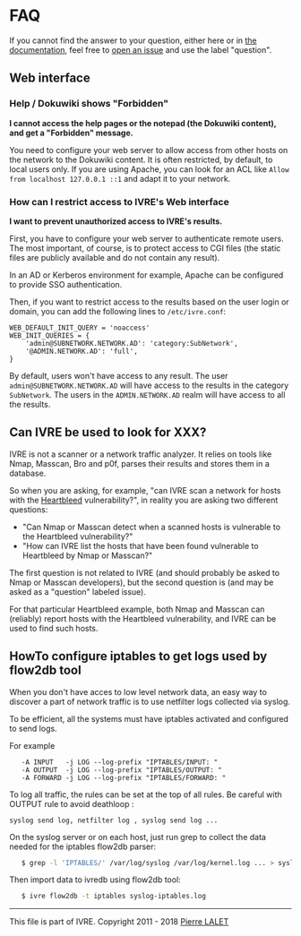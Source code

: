 # FAQ #

If you cannot find the answer to your question, either here or in
[the documentation](README.md), feel free to
[open an issue](https://github.com/cea-sec/ivre/issues/new) and use
the label "question".

## Web interface ##

### Help / Dokuwiki shows "Forbidden" ###

**I cannot access the help pages or the notepad (the Dokuwiki content),
and get a "Forbidden" message.**

You need to configure your web server to allow access from other hosts
on the network to the Dokuwiki content. It is often restricted, by
default, to local users only. If you are using Apache, you can look
for an ACL like `Allow from localhost 127.0.0.1 ::1` and adapt it to
your network.

### How can I restrict access to IVRE's Web interface ###

**I want to prevent unauthorized access to IVRE's results.**

First, you have to configure your web server to authenticate remote
users. The most important, of course, is to protect access to CGI
files (the static files are publicly available and do not contain any
result).

In an AD or Kerberos environment for example, Apache can be configured
to provide SSO authentication.

Then, if you want to restrict access to the results based on the user
login or domain, you can add the following lines to `/etc/ivre.conf`:

    WEB_DEFAULT_INIT_QUERY = 'noaccess'
    WEB_INIT_QUERIES = {
        'admin@SUBNETWORK.NETWORK.AD': 'category:SubNetwork',
        '@ADMIN.NETWORK.AD': 'full',
    }

By default, users won't have access to any result. The user
`admin@SUBNETWORK.NETWORK.AD` will have access to the results in the
category `SubNetwork`. The users in the `ADMIN.NETWORK.AD` realm will
have access to all the results.

## Can IVRE be used to look for XXX? ##

IVRE is not a scanner or a network traffic analyzer. It relies on
tools like Nmap, Masscan, Bro and p0f, parses their results and stores
them in a database.

So when you are asking, for example, "can IVRE scan a network for
hosts with the [Heartbleed](https://en.wikipedia.org/wiki/Heartbleed)
vulnerability?", in reality you are asking two different questions:
  - "Can Nmap or Masscan detect when a scanned hosts is vulnerable to
    the Heartbleed vulnerability?"
  - "How can IVRE list the hosts that have been found vulnerable to
    Heartbleed by Nmap or Masscan?"

The first question is not related to IVRE (and should probably be
asked to Nmap or Masscan developers), but the second question is (and
may be asked as a "question" labeled issue).

For that particular Heartbleed example, both Nmap and Masscan can
(reliably) report hosts with the Heartbleed vulnerability, and IVRE
can be used to find such hosts.

## HowTo configure iptables to get logs used by flow2db tool

When you don't have acces to low level network data, an easy way to
discover a part of network traffic is to use netfilter logs collected
via syslog.

To be efficient, all the systems must have iptables activated and
configured to send logs.

For example

```
   -A INPUT   -j LOG --log-prefix "IPTABLES/INPUT: "
   -A OUTPUT  -j LOG --log-prefix "IPTABLES/OUTPUT: "
   -A FORWARD -j LOG --log-prefix "IPTABLES/FORWARD: "
```

To log all traffic, the rules can be set at the top of all rules.
Be careful with OUTPUT rule to avoid deathloop :

    syslog send log, netfilter log , syslog send log ...


On the syslog server or on each host, just run grep to collect the
data needed for the iptables flow2db parser:

```bash
   $ grep -l 'IPTABLES/' /var/log/syslog /var/log/kernel.log ... > syslog-iptables.log
```

Then import data to ivredb using flow2db tool:

```bash
   $ ivre flow2db -t iptables syslog-iptables.log
```


---

This file is part of IVRE. Copyright 2011 - 2018
[Pierre LALET](mailto:pierre.lalet@cea.fr)
